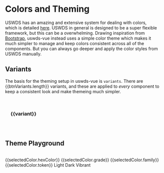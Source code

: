 # Colors and Theming

USWDS has an amazing and extensive system for dealing with colors, which is detailed [here](https://designsystem.digital.gov/design-tokens/color/overview/). USWDS in general is designed to be a super flexible framework, but this can be a overwhelming. Drawing inspiration from [Bootstrap](https://getbootstrap.com/), uswds-vue instead uses a simple color theme which makes it much simpler to manage and keep colors consistent across all of the components. But you can always go deeper and apply the color styles from USWDS manually.

## Variants

The basis for the theming setup in uswds-vue is `variants`. There are {{btnVariants.length}} variants, and these are applied to *every* component to keep a consistent look and make themeing much simpler.

<div class="mt-3 mb-3 usx-color-docs">
    <div v-for="(variant,index) in btnVariants" :key="index" class="usx-block" :class="[`bg-${variant}`, `text-${variant}`, `border-${variant}`]">
        {{variant}}
    </div>
</div>

## Theme Playground

<div class="mt-3 mb-3 usx-color-docs">  
    <span v-for="(color, index) in colorMap" :key="index">
        <span v-for="(meta, index) in color" :key="`meta-${index}`">
            <div class="usxd-color-square" :class="meta.css" :title="meta.token" @click="setSelectedColor(meta)"></div>
        </span>
        <br/>
    </span>    
    <us-row>
        <us-col>
        </us-col>
        <us-col>
            <div v-if="selectedColor">
                <us-tag variant="light">{{selectedColor.hexColor}}</us-tag>
                <us-tag variant="info">{{selectedColor.grade}}</us-tag>
                <us-tag variant="info">{{selectedColor.family}}</us-tag>
                <us-tag variant="info">{{selectedColor.token}}</us-tag>
                <us-tag variant="light" v-if="selectedColor.isLight">Light</us-tag>
                <us-tag variant="dark" v-if="!selectedColor.isLight">Dark</us-tag>
                <us-tag variant="success" v-if="selectedColor.vibrant">Vibrant</us-tag>
                <!--
                {{selectedColor.isLight}}
                {{selectedColor.token}}
                {{selectedColor.grade}}
                -->
            </div>
        </us-col>
    </us-row>
    <!--
        <div v-for="grade in colorGrades" :key="`base-${grade}`" class="usxd-color-square" :class="`bg-${color}-${grade}`">
        </div>
    <div v-for="(gcolor, gfIndex) in grayFamilies" :key="`gf-${gfIndex}`">
        <div v-for="(grade3, gIndex) in grayGrades" :key="gIndex" class="usxd-color-square" :class="`bg-${gcolor}-${grade3}`" :title="`${gcolor}-${grade3}`" @click="setSelectedColor(gcolor, grade3, false)">
        </div>
        {{gcolor}}
    </div>    
    -->
    
</div>

<div class="mt-3 mb-3 usx-color-docs">
    <span v-for="(meta, index) in colorList" :key="`meta2-${index}`">
        <div class="usxd-color-square" :class="meta.css" :title="meta.token" @click="setSelectedColor(meta)"></div>
    </span>
</div>

<script>
import Color from "color";
import _ from 'lodash';

export default {
    data() {
        return {
            txtShort: 'Lorem ipsum dolor sit amet, consectetur...',
            txt: 'Lorem ipsum dolor sit amet, consectetur adipiscing elit, sed do eiusmod tempor incididunt ut labore et dolore magna aliqua. Ut enim ad minim veniam, quis nostrud exercitation ullamco laboris nisi ut aliquip ex ea commodo consequat. Duis aute irure dolor in reprehenderit in voluptate velit esse cillum dolore eu fugiat nulla pariatur. Excepteur sint occaecat cupidatat non proident, sunt in culpa qui officia deserunt mollit anim id est laborum.',
            isLoading: true,
            btnVariants: [
                'primary',
                'secondary',
                'info',
                'success',
                'danger',
                'warning',
                'light',
                'dark',
                'white',
                'black'
            ],
            selectedColor: null,
            colorMap: null,
            colorList: null,
            families: {    
                'gold': [
                    {variant: '',       vibrant: false}, 
                    {variant: '',       vibrant: true}
                ],
                'yellow': [
                    {variant: '',       vibrant: false}, 
                    {variant: '',       vibrant: true}
                ],
                'green': [
                    {variant: '-warm',   vibrant: false}, 
                    {variant: '-warm',   vibrant: true},
                    {variant: '',       vibrant: false}, 
                    {variant: '',       vibrant: true},
                    {variant: '-cool',   vibrant: false}, 
                    {variant: '-cool',   vibrant: true}
                ],                
                'mint': [
                    {variant: '',       vibrant: false}, 
                    {variant: '',       vibrant: true},
                    {variant: '-cool',   vibrant: false}, 
                    {variant: '-cool',   vibrant: true}                    
                ],
                'cyan': [
                    {variant: '',       vibrant: false}, 
                    {variant: '',       vibrant: true}
                ],
                'blue': [
                    {variant: '-cool',   vibrant: false}, 
                    {variant: '-cool',   vibrant: true},
                    {variant: '',       vibrant: false}, 
                    {variant: '',       vibrant: true},
                    {variant: '-warm',   vibrant: false}, 
                    {variant: '-warm',   vibrant: true}
                ], 
                'indigo': [
                    {variant: '-cool',   vibrant: false}, 
                    {variant: '-cool',   vibrant: true},
                    {variant: '',       vibrant: false}, 
                    {variant: '',       vibrant: true},
                    {variant: '-warm',   vibrant: false}, 
                    {variant: '-warm',   vibrant: true}
                ], 
                'violet': [
                    {variant: '',       vibrant: false}, 
                    {variant: '',       vibrant: true},
                    {variant: '-warm',   vibrant: false}, 
                    {variant: '-warm',   vibrant: true}                    
                ],
                'magenta': [
                    {variant: '',       vibrant: false}, 
                    {variant: '',       vibrant: true}
                ],
                'red': [
                    {variant: '-cool',   vibrant: false}, 
                    {variant: '-cool',   vibrant: true},
                    {variant: '',       vibrant: false}, 
                    {variant: '',       vibrant: true},
                    {variant: '-warm',   vibrant: false}, 
                    {variant: '-warm',   vibrant: true}
                ], 
                'orange': [
                    {variant: '-warm',   vibrant: false}, 
                    {variant: '-warm',   vibrant: true},
                    {variant: '',       vibrant: false}, 
                    {variant: '',       vibrant: true}
                ], 
                
            },
/*
            families: [        
                'gold',
                'yellow',
                'green-warm',
                'green': ['warm', '', 'cool'],
                'green-cool',
                'mint',
                'mint-cool',
                'cyan',
                'blue-cool',
                'blue',
                'blue-warm',
                'indigo-cool',
                'indigo',
                'indigo-warm',
                'violet',
                'violet-warm',
                'magenta',
                'red-cool',
                'red',
                'red-warm',
                'orange-warm',
                'orange',
            ],            
            */
            grayFamilies: [
                'gray', 
                'gray-cool', 
                'gray-warm'
            ],
            vividGrades: [5, 10, 20, 30, 40, 50, 60, 70, 80],
            colorGrades: [5, 10, 20, 30, 40, 50, 60, 70, 80],
            grayGrades: [1, 2, 3, 4, 5, 10, 20, 30, 40, 50, 60, 70, 80, 90]
        };
    },
    mounted(){
        
        this.colorMap = {};
        this.colorList = [];

        const addColor = (baseColor, name, grade, isVibrant) => {
            
            let token = `${name}-${grade}`;
            let key = (isVibrant) ? name + '-vibrant' : name;

            if (isVibrant){
                token += 'v';
            }

            let data = {
                css: `bg-${token}`,
                family: baseColor,
                variant: name,
                token: token,
                grade: grade,
                vibrant: isVibrant
            };

            this.colorList.push(data);

            if (!this.colorMap[key]){
                this.colorMap[key] = [];
            }

            this.colorMap[key].push(data);

        }

        for (let baseColor in this.families){
            
            for (let k=0; k<this.families[baseColor].length; k+=1){
                
                let meta = this.families[baseColor][k];
                let fullName = baseColor + meta.variant;

                if (meta.vibrant){
                    for (let j=0; j<this.vividGrades.length; j+=1){
                        addColor(baseColor, fullName, this.vividGrades[j], true);
                    }
                }
                else {
                    for (let j=0; j<this.colorGrades.length; j+=1){
                        addColor(baseColor, fullName, this.colorGrades[j], false);
                    }
                }

            }

        }


        for (let i=0; i<this.grayFamilies.length; i+=1){
            let fullName = this.grayFamilies[i];
            for (let j=0; j<this.grayGrades.length; j+=1){
                addColor('gray', fullName, this.grayGrades[j], true);
            }            
        }

        // Finally, sort color list
        this.$nextTick(()=>{

            
            // We need to pull the colors from the styles, which means they need to be rendered first. Which aint great, but works
            for (let colorFamily in this.colorMap){
                for (let i=0; i<this.colorMap[colorFamily].length; i+=1){
                    let meta = this.colorMap[colorFamily][i];
                    let el = document.querySelector('.'+meta.css);
                    let style = window.getComputedStyle(el);
                    const color = Color(style.backgroundColor);
                    const hslInfo = color.hsl().object();                
                    meta.hsl = hslInfo;
                    meta.hexColor = color.hex();
                    meta.rgbCol = color.object();
                    meta.isLight = color.isLight();
                    meta.hexColor = color.hex();
                }
            }

            /*
            setTimeout(()=>{
                console.log('RENDERING SORTED COLORS');
                for (let colorFamily in this.colorMap){
                    let newCols = _.sortBy(this.colorMap[colorFamily], [function(o) { return o.hsl.h; }]);
                    this.$set(this.colorMap, colorFamily, newCols);
                }
            }, 1000);
            */

        });

    },
    methods: {

        setSelectedColor(colorMeta){
            let el = document.querySelector('.'+colorMeta.css);
            let style = window.getComputedStyle(el);
            const color = Color(style.backgroundColor);
            const hslInfo = color.hsl().object();
            

            if (!color){
                throw new Error(`Could not create color for `, style)
            }

            let hexCol = color.hex();

            console.log('Selected ', hexCol);

            /*
            Magic number
            We call the difference in grade between any two colors the magic number. Magic numbers have important contrast implications:

            A magic number of 40+ results in WCAG 2.0 AA Large Text contrast (example: gray-90 and indigo-warm-50v).
            A magic number of 50+ results in WCAG 2.0 AA contrast or AAA Large Text contrast (example: gray-90 and red-40).
            A magic number of 70+ results in WCAG 2.0 AAA contrast (example: gray-10 and red-80).
            Colors of grade 50 result in Section 508 AA contrast against both pure white (grade 0) and pure black (grade 100).
            Use USWDS magic numbers to choose accessible color combinations from any palette and color family.
            */

            this.selectedColor = colorMeta;
            /*
            this.selectedColor = {
                hexColor: hexCol,
                rgbCol: color.object(),
                isLight: color.isLight(),
                hsl: hslInfo,
                //luminosity: color2.luminosity(),
                //contrast: color2.contrast(),
                family: colorMeta.name,
                token: colorMeta.token,
                grade: colorMeta.grade,
                vibrant: colorMeta.vibrant
            };
            */
        },


    }
}
</script>
<style lang="scss">
    
    @import "../../../src/styles/all-colors.scss";

    .usxd-color-square {
        display: inline-block;
        width: 15px;
        height: 15px;
    }

    .usx-color-docs {
        .usx-block {
            width: 120px;
            height: 100px;
            font-size: 16px;
            font-weight: bold;
            text-align: center;
            line-height: 100px;
            display: inline-block;
            margin-right: 5px;
            margin-bottom: 5px;
        }
    }

</style>